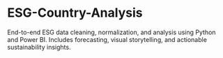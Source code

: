 # ESG-Country-Analysis
End-to-end ESG data cleaning, normalization, and analysis using Python and Power BI. Includes forecasting, visual storytelling, and actionable sustainability insights.
